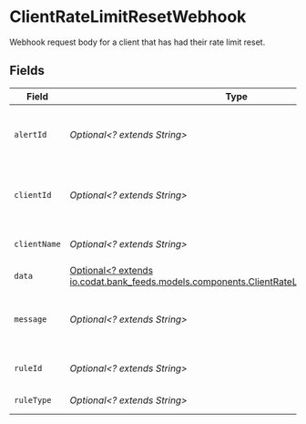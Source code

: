 # ClientRateLimitResetWebhook

Webhook request body for a client that has had their rate limit reset.


## Fields

| Field                                                                                                                                                   | Type                                                                                                                                                    | Required                                                                                                                                                | Description                                                                                                                                             |
| ------------------------------------------------------------------------------------------------------------------------------------------------------- | ------------------------------------------------------------------------------------------------------------------------------------------------------- | ------------------------------------------------------------------------------------------------------------------------------------------------------- | ------------------------------------------------------------------------------------------------------------------------------------------------------- |
| `alertId`                                                                                                                                               | *Optional<? extends String>*                                                                                                                            | :heavy_minus_sign:                                                                                                                                      | Unique identifier of the webhook event.                                                                                                                 |
| `clientId`                                                                                                                                              | *Optional<? extends String>*                                                                                                                            | :heavy_minus_sign:                                                                                                                                      | Unique identifier for your client in Codat.                                                                                                             |
| `clientName`                                                                                                                                            | *Optional<? extends String>*                                                                                                                            | :heavy_minus_sign:                                                                                                                                      | Name of your client in Codat.                                                                                                                           |
| `data`                                                                                                                                                  | [Optional<? extends io.codat.bank_feeds.models.components.ClientRateLimitResetWebhookData>](../../models/components/ClientRateLimitResetWebhookData.md) | :heavy_minus_sign:                                                                                                                                      | N/A                                                                                                                                                     |
| `message`                                                                                                                                               | *Optional<? extends String>*                                                                                                                            | :heavy_minus_sign:                                                                                                                                      | A human readable message about the webhook.                                                                                                             |
| `ruleId`                                                                                                                                                | *Optional<? extends String>*                                                                                                                            | :heavy_minus_sign:                                                                                                                                      | Unique identifier for the rule.                                                                                                                         |
| `ruleType`                                                                                                                                              | *Optional<? extends String>*                                                                                                                            | :heavy_minus_sign:                                                                                                                                      | The type of rule.                                                                                                                                       |